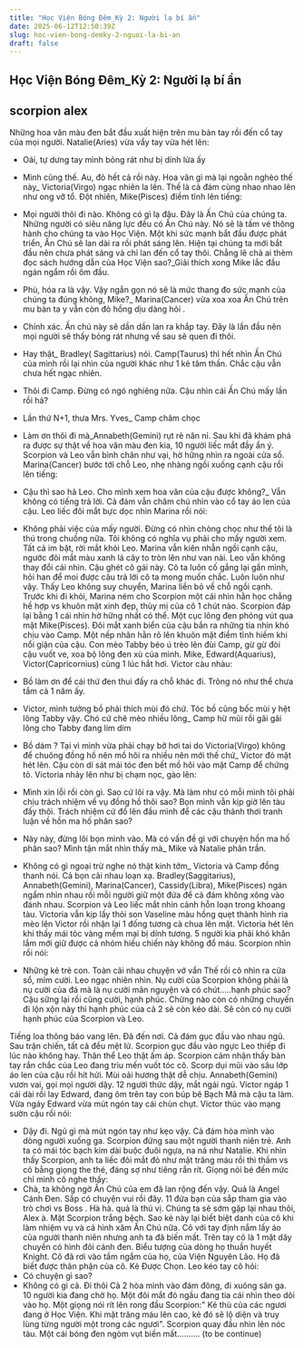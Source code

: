 ```yaml
---
title: "Học Viện Bóng Đêm_Kỳ 2: Người lạ bí ẩn"
date: 2025-06-12T12:50:39Z
slug: hoc-vien-bong-demky-2-nguoi-la-bi-an
draft: false
---
```


## Học Viện Bóng Đêm_Kỳ 2: Người lạ bí ẩn

## scorpion alex

Những hoa văn màu đen bắt đầu xuất hiện trên mu bàn tay rồi đến cổ tay của mọi người. Natalie(Aries) vừa vẩy tay vừa hét lên:
- Oái, tự dưng tay mình bỏng rát như bị dính lửa ấy
- Mình cũng thế. Au, đỏ hết cả rồi này. Hoa văn gì mà lại ngoằn nghèo thế này_ Victoria(Virgo) ngạc nhiên la lên. Thế là cả đám cùng nhao nhao lên như ong vỡ tổ. Đột nhiên, Mike(Pisces) điềm tĩnh lên tiếng:
- Mọi người thôi đi nào. Không có gì lạ đâu. Đây là Ấn Chú của chúng ta. Những người có siêu năng lực đều có Ấn Chú này. Nó sẽ là tấm vé thông hành cho chúng ta vào Học Viện. Một khi sức mạnh bắt đầu được phát triển, Ấn Chú sẽ lan dài ra rồi phát sáng lên. Hiện tại chúng ta mới bắt đầu nên chưa phát sáng và chỉ lan đến cổ tay thôi. Chẳng lẽ chả ai thèm đọc sách hướng dẫn của Học Viện sao?_Giải thích xong Mike lắc đầu ngán ngẩm rồi ôm đầu.
- Phù, hóa ra là vậy. Vậy ngắn gọn nó sẽ là mức thang đo sức mạnh của chúng ta đúng không, Mike?_ Marina(Cancer) vừa xoa xoa Ấn Chú trên mu bàn ta y vẫn còn đỏ hồng dịu dàng hỏi .
- Chính xác. Ấn chú này sẽ dần dần lan ra khắp tay. Đây là lần đầu nên mọi người sẽ thấy bỏng rát nhưng về sau sẽ quen đi thôi.
- Hay thật_ Bradley( Sagittarius) nói. Camp(Taurus) thì hết nhìn Ấn Chú của mình rồi lại nhìn của người khác như 1 kẻ tâm thần. Chắc cậu vẫn chưa hết ngạc nhiên.
- Thôi đi Camp. Đừng có ngó nghiêng nữa. Cậu nhìn cái Ấn Chú mấy lần rồi hả?
- Lần thứ N+1, thưa Mrs. Yves_ Camp châm chọc
- Làm ơn thôi đi mà_Annabeth(Gemini) rụt rè năn nỉ.
Sau khi đã khám phá ra được sự thật về hoa văn màu đen kia, 10 người liếc mắt đầy ẩn ý. Scorpion và Leo vẫn bình chân như vại, hờ hững nhìn ra ngoài cửa sổ. Marina(Cancer) bước tới chỗ Leo, nhẹ nhàng ngồi xuống cạnh cậu rồi lên tiếng:
- Cậu thì sao hả Leo. Cho mình xem hoa văn của cậu được không?_ Vẫn không có tiếng trả lời. Cả đám vẫn chăm chú nhìn vào cổ tay áo len của cậu. Leo liếc đôi mắt bực dọc nhìn Marina rồi nói:
- Không phải việc của mấy người. Đừng có nhìn chòng chọc như thể tôi là thú trong chuồng nữa. Tôi không có nghĩa vụ phải cho mấy người xem. 
Tất cả im bặt, rời mắt khỏi Leo. Marina vẫn kiên nhẫn ngồi cạnh cậu, ngước đôi mắt màu xanh lá cây to tròn lên như van nài. Leo vẫn không thay đổi cái nhìn. Cậu ghét cô gái này. Cô ta luôn cố gắng lại gần mình, hỏi han để moi được câu trả lời cô ta mong muốn chắc. Luôn luôn như vậy. Thấy Leo không suy chuyển, Marina liền bỏ về chỗ ngồi cạnh. Trước khi đi khỏi, Marina ném cho Scorpion một cái nhìn hằn học chẳng hề hợp vs khuôn mặt xinh đẹp, thùy mị của cô 1 chút nào. Scorpion đáp lại bằng 1 cái nhìn hờ hững nhất có thể. Một cục lông đen phóng vút qua mặt Mike(Pisces). Đôi mắt xanh biển của cậu bắn ra những tia nhìn khó chịu vào Camp. Một nếp nhăn hằn rõ lên khuôn mặt điềm tĩnh hiếm khi nổi giận của cậu. Con mèo Tabby béo ú trèo lên đùi Camp, gừ gừ đòi cậu vuốt ve, xoa bộ lông đen xù của mình. Mike, Edward(Aquarius), Victor(Capricornius) cùng 1 lúc hắt hơi. Victor càu nhàu:
 
- Bồ làm ơn để cái thứ đen thui đấy ra chỗ khác đi. Trông nó như thể chưa tắm cả 1 năm ấy.
- Victor, mình tưởng bồ phải thích mùi đó chứ. Tóc bồ cũng bốc mùi y hệt lông Tabby vậy. Chó cứ chê mèo nhiều lông_ Camp hừ mũi rồi gãi gãi lông cho Tabby đang lim dim
- Bồ dám ? Tại vì mình vừa phải chạy bở hơi tai do Victoria(Virgo) không để chuông đồng hồ nên mồ hôi ra nhiều nên mới thế chứ_ Victor đỏ mặt hét lên. Cậu còn dí sát mái tóc đen bết mồ hôi vào mặt Camp để chứng tỏ. Victoria nhảy lên như bị chạm nọc, gào lên:
- Mình xin lỗi rồi còn gì. Sao cứ lôi ra vậy. Mà làm như có mỗi mình tôi phải chịu trách nhiệm về vụ đồng hồ thôi sao? Bọn mình vẫn kịp giờ lên tàu đấy thôi. Trách nhiệm cứ đổ lên đầu mình để các cậu thảnh thơi tranh luận về hồn ma hố phân sao?
- Này này, đừng lôi bọn mình vào. Mà có vấn đề gì với chuyện hồn ma hố phân sao? Mình tận mắt nhìn thấy mà_ Mike và Natalie phân trần. 
- Không có gì ngoại trừ nghe nó thật kinh tởm_ Victoria và Camp đồng thanh nói.
Cả bọn cãi nhau loạn xạ. Bradley(Saggitarius), Annabeth(Gemini), Marina(Cancer), Cassidy(Libra), Mike(Pisces) ngán ngẩm nhìn nhau rồi mỗi người giữ một đứa để cả đám không xông vào đánh nhau.
Scorpion và Leo liếc mắt nhìn cảnh hỗn loạn trong khoang tàu. Victoria vẫn kịp lấy thỏi son Vaseline màu hồng quẹt thành hình ria mèo lên Victor rồi nhận lại 1 đống tương cà chua lên mặt. Victoria hét lên khi thấy mái tóc vàng mềm mại bị dính tương. 5 người kia phải khó khăn lắm mới giữ được cả nhóm hiếu chiến này không đổ máu. Scorpion nhìn rồi nói:
- Những kẻ trẻ con. Toàn cãi nhau chuyện vớ vẩn
Thế rồi cô nhìn ra cửa sổ, mỉm cười. Leo ngạc nhiên nhìn. Nụ cười của Scorpion không phải là nụ cười của đá mà là nụ cười mãn nguyện và có chút.....hạnh phúc sao? Cậu sững lại rồi cũng cười, hạnh phúc. Chừng nào còn có những chuyến đi lộn xộn này thì hạnh phúc của cả 2 sẽ còn kéo dài. Sẽ còn có nụ cười hạnh phúc của Scorpion và Leo.
 
Tiếng loa thông báo vang lên. Đã đến nơi. Cả đám gục đầu vào nhau ngủ. Sau trận chiến, tất cả đều mệt lử. Scorpion gục đầu vào ngực Leo thiếp đi lúc nào không hay. Thân thể Leo thật ấm áp. Scorpion cảm nhận thấy bàn tay  rắn chắc của Leo đang trìu mến vuốt tóc cô. Scorp dụi mũi vào sâu lớp áo len của cậu rồi hít hửi. Mùi oải hương thật dễ chịu. Annabeth(Gemini) vươn vai, gọi mọi người dậy. 12 người thức dậy, mắt ngái ngủ. Victor ngáp 1 cái dài rồi lay Edward, đang ôm trên tay con búp bê Bạch Mã mà cậu ta làm. Vừa ngáy Edward vừa mút ngón tay cái chùn chụt. Victor thúc vào mạng sườn cậu rồi nói:
- Dậy đi. Ngủ gì mà mút ngón tay như kẹo vậy.
Cả đám hòa mình vào dòng người xuống ga. Scorpion đứng sau một người thanh niên trẻ. Anh ta có mái tóc bạch kim dài buộc đuôi ngựa, na ná như Natalie. Khi nhìn thấy Scorpion, anh ta liếc đôi mắt đỏ như mặt trăng máu rồi thì thầm vs cô bằng giọng the thé, đáng sợ như tiêng rắn rít. Giọng nói bé đến mức chỉ mình cô nghe thấy:
- Chà, ta không ngờ Ấn Chú của em đã lan rộng đến vậy. Quả là Angel Cánh Đen. Sắp có chuyện vui rồi đây. 11 đứa bạn của sắp tham gia vào trò chơi vs Boss . Hà hà. quả là thú vị. Chúng ta sẽ sớm gặp lại nhau thôi, Alex à.
Mặt Scorpion trắng bệch. Sao kẻ này lại biết biệt danh của cô khi làm nhiệm vụ và cả hình xăm Ấn Chú nữa. Cô với tay định nắm lấy áo của người thanh niên nhưng anh ta đã biến mất. Trên tay cô là 1 mặt dây chuyền có hình đôi cánh đen. Biểu tượng của dòng họ thuần huyết Knight. Cô đã rơi vào tầm ngắm của họ, của Viện Nguyên Lão. Họ đã biết được thân phận của cô. Kẻ Được Chọn. Leo kéo tay cô hỏi:
- Có chuyện gì sao?
- Không có gì cả. Đi thôi
Cả 2 hòa mình vào đám đông, đi xuông sân ga. 10 người kia đang chờ họ. Một đôi mắt đỏ ngầu đang tia cái nhìn theo dõi vào họ. Một giọng nói rít lên rong đầu Scorpion:" Kẻ thù của các ngươi đang ở Học Viện. Khi mặt trăng máu lên cao, kẻ đó sẽ lộ diện và truy lùng từng người một trong các ngươi". Scorpion quay đầu nhìn lên nóc tàu. Một cái bóng đen ngòm vụt biến mất..........
(to be continue)